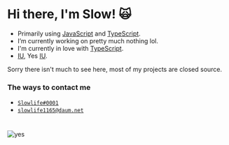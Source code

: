 # Hi there, I'm Slow! 🙀

- Primarily using [JavaScript](https://www.javascript.com/) and [TypeScript](https://www.typescriptlang.org/).
- I’m currently working on pretty much nothing lol.
- I'm currently in love with [TypeScript](https://www.typescriptlang.org/).
- [IU](http://edam-ent.com/html/sub03/sub03_0301_view), Yes [IU](http://edam-ent.com/html/sub03/sub03_0301_view).

Sorry there isn't much to see here, most of my projects are closed source.

### The ways to contact me

- <a href="https://discord.com/users/374905512661221377">`Slowlife#0001`</a>
- <a href="mailto:slowlife1165@daum.net">`slowlife1165@daum.net`</a>

#

![yes](https://i.imgur.com/FaTsvPu.gif)
